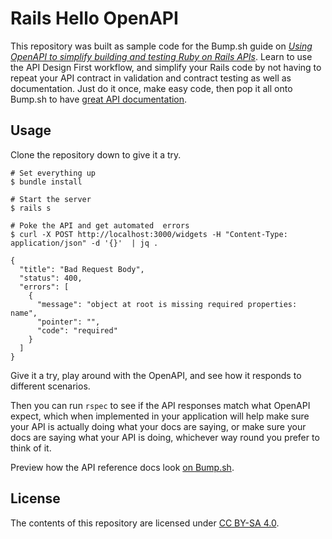 # Rails Hello OpenAPI

This repository was built as sample code for the Bump.sh guide on _[Using OpenAPI to simplify building and testing Ruby on Rails APIs](https://docs.bump.sh/guides/openapi/design-first-rails/)_. Learn to use the API Design First workflow, and simplify your Rails code by not having to repeat your API contract in validation and contract testing as well as documentation. Just do it once, make easy code, then pop it all onto Bump.sh to have [great API documentation](https://bump.sh/bump-examples/hub/code-samples/doc/rails-design-first).

## Usage

Clone the repository down to give it a try.

```
# Set everything up
$ bundle install

# Start the server
$ rails s

# Poke the API and get automated  errors
$ curl -X POST http://localhost:3000/widgets -H "Content-Type: application/json" -d '{}'  | jq .

{
  "title": "Bad Request Body",
  "status": 400,
  "errors": [
    {
      "message": "object at root is missing required properties: name",
      "pointer": "",
      "code": "required"
    }
  ]
}
```

Give it a try, play around with the OpenAPI, and see how it responds to different scenarios. 

Then you can run `rspec` to see if the API responses match what OpenAPI expect, which when implemented in your application will help make sure your API is actually doing what your docs are saying, or make sure your docs are saying what your API is doing, whichever way round you prefer to think of it.

Preview how the API reference docs look [on Bump.sh](https://bump.sh/bump-examples/hub/code-samples/doc/rails-design-first).

## License

The contents of this repository are licensed under [CC BY-SA
  4.0](./LICENSE_CC-BY-SA-4.0).
